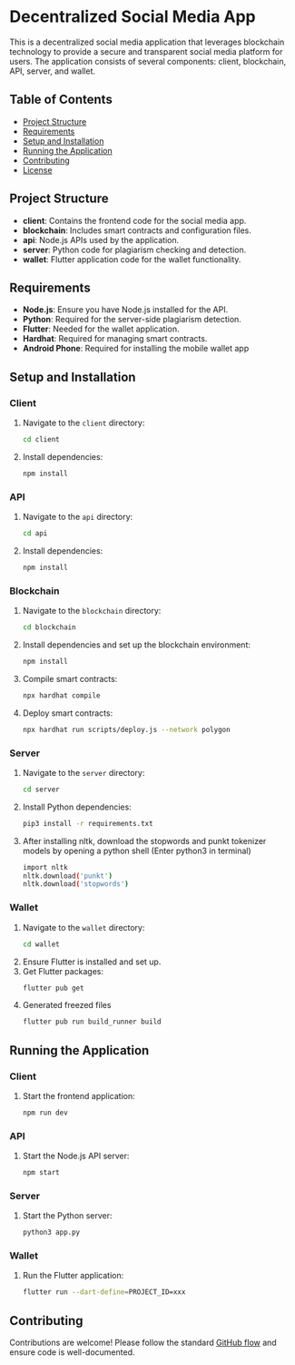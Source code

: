 # Decentralized Social Media App

This is a decentralized social media application that leverages blockchain technology to provide a secure and transparent social media platform for users. The application consists of several components: client, blockchain, API, server, and wallet.

## Table of Contents

- [Project Structure](#project-structure)
- [Requirements](#requirements)
- [Setup and Installation](#setup-and-installation)
- [Running the Application](#running-the-application)
- [Contributing](#contributing)
- [License](#license)

## Project Structure

- **client**: Contains the frontend code for the social media app.
- **blockchain**: Includes smart contracts and configuration files.
- **api**: Node.js APIs used by the application.
- **server**: Python code for plagiarism checking and detection.
- **wallet**: Flutter application code for the wallet functionality.

## Requirements

- **Node.js**: Ensure you have Node.js installed for the API.
- **Python**: Required for the server-side plagiarism detection.
- **Flutter**: Needed for the wallet application.
- **Hardhat**: Required for managing smart contracts.
- **Android Phone**: Required for installing the mobile wallet app
<!-- - **MetaMask or Similar**: A browser extension or app for managing blockchain accounts. -->

## Setup and Installation

### Client

1. Navigate to the `client` directory:
   ```bash
   cd client
   ```
2. Install dependencies:
   ```bash
   npm install
   ```

### API

1. Navigate to the `api` directory:
   ```bash
   cd api
   ```
2. Install dependencies:
   ```bash
   npm install
   ```

### Blockchain

1. Navigate to the `blockchain` directory:
   ```bash
   cd blockchain
   ```
2. Install dependencies and set up the blockchain environment:
   ```bash
   npm install
   ```
3. Compile smart contracts:
   ```bash
   npx hardhat compile
   ```
4. Deploy smart contracts:
   ```bash
   npx hardhat run scripts/deploy.js --network polygon
   ```

### Server

1. Navigate to the `server` directory:
   ```bash
   cd server
   ```
2. Install Python dependencies:
   ```bash
   pip3 install -r requirements.txt
   ```
3. After installing nltk, download the stopwords and punkt tokenizer models by opening a python shell (Enter python3 in terminal)
    ```bash
    import nltk
    nltk.download('punkt')
    nltk.download('stopwords')
    ```


### Wallet

1. Navigate to the `wallet` directory:
   ```bash
   cd wallet
   ```
2. Ensure Flutter is installed and set up.
3. Get Flutter packages:
   ```bash
   flutter pub get
   ```
4. Generated freezed files
    ```bash
    flutter pub run build_runner build
    ```

## Running the Application

### Client

1. Start the frontend application:
   ```bash
   npm run dev
   ```

### API

1. Start the Node.js API server:
   ```bash
   npm start
   ```

### Server

1. Start the Python server:
   ```bash
   python3 app.py
   ```

### Wallet

1. Run the Flutter application:
   ```bash
   flutter run --dart-define=PROJECT_ID=xxx
   ```

## Contributing

Contributions are welcome! Please follow the standard [GitHub flow](https://guides.github.com/introduction/flow/) and ensure code is well-documented.